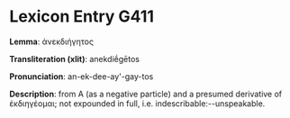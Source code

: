 # Lexicon Entry G411

**Lemma**: ἀνεκδιήγητος

**Transliteration (xlit)**: anekdiḗgētos

**Pronunciation**: an-ek-dee-ay'-gay-tos

**Description**:
from Α (as a negative particle) and a presumed derivative of ἐκδιηγέομαι; not expounded in full, i.e. indescribable:--unspeakable.
